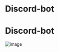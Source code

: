 ﻿# Discord-bot
# Discord-bot



![image](https://user-images.githubusercontent.com/60508616/172391086-3897c397-09ee-4012-8278-85995d93960b.png)

